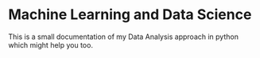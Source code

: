 # Machine Learning and Data Science
This is a small documentation of my Data Analysis approach in python which might help you too.
